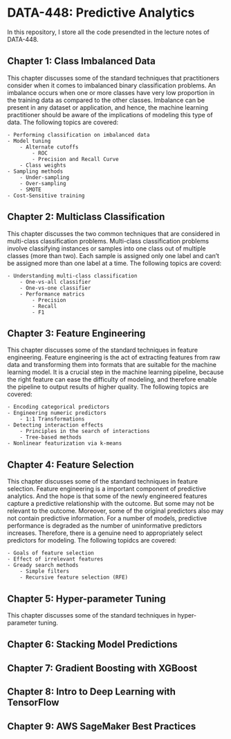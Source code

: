 # DATA-448: Predictive Analytics

In this repository, I store all the code presendted in the lecture notes of DATA-448.

## Chapter 1: Class Imbalanced Data

This chapter discusses some of the standard techniques that practitioners consider when it comes to imbalanced binary classification problems. An imbalance occurs when one or more classes have very low proportion in the training data as compared to the other classes. Imbalance can be present in any dataset or application, and hence, the machine learning practitioner should be aware of the implications of modeling this type of data. The following topics are covered:

    - Performing classification on imbalanced data
    - Model tuning
        - Alternate cutoffs
            - ROC
            - Precision and Recall Curve
        - Class weights
    - Sampling methods
        - Under-sampling 
        - Over-sampling 
        - SMOTE
    - Cost-Sensitive training

## Chapter 2: Multiclass Classification

This chapter discusses the two common techniques that are considered in multi-class classification problems. Multi-class classification problems involve classifying instances or samples into one class out of multiple classes (more than two). Each sample is assigned only one label and can’t be assigned more than one label at a time. The following topics are coverd:

    - Understanding multi-class classification
        - One-vs-all classifier
        - One-vs-one classifier
        - Performance matrics
            - Precision
            - Recall
            - F1

## Chapter 3: Feature Engineering

This chapter discusses some of the standard techniques in feature engineering. Feature engineering is the act of extracting features from raw data and transforming them into formats that are suitable for the machine learning model. It is a crucial step in the machine learning pipeline, because the right feature can ease the difficulty of modeling, and therefore enable the pipeline to output results of higher quality. The following topics are covered:

    - Encoding categorical predictors
    - Engineering numeric predictors
        - 1:1 Transformations
    - Detecting interaction effects
        - Principles in the search of interactions
        - Tree-based methods
    - Nonlinear featurization via k-means
    
## Chapter 4: Feature Selection    

This chapter discusses some of the standard techniques in feature selection. Feature engineering is a important component of predictive analytics. And the hope is that some of the newly engineered features capture a predictive relationship with the outcome. But some may not be relevant to the outcome. Moreover, some of the original predictors also may not contain predictive information. For a number of models, predictive performance is degraded as the number of uninformative predictors increases. Therefore, there is a genuine need to appropriately select predictors for modeling. The following topidcs are covered:

    - Goals of feature selection
    - Effect of irrelevant features
    - Gready search methods
        - Simple filters
        - Recursive feature selection (RFE)
    
    
## Chapter 5: Hyper-parameter Tuning

This chapter discusses some of the standard techniques in hyper-parameter tuning.




## Chapter 6: Stacking Model Predictions


## Chapter 7: Gradient Boosting with XGBoost


## Chapter 8: Intro to Deep Learning with TensorFlow


## Chapter 9: AWS SageMaker Best Practices


